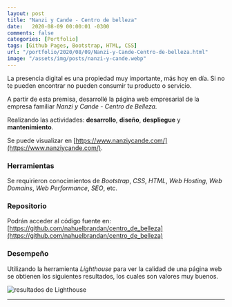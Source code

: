 ```yaml
---
layout: post
title: "Nanzi y Cande - Centro de belleza"
date:   2020-08-09 00:00:01 -0300
comments: false
categories: [Portfolio]
tags: [Github Pages, Bootstrap, HTML, CSS]
url: "/portfolio/2020/08/09/Nanzi-y-Cande-Centro-de-belleza.html"
image: "/assets/img/posts/nanzi-y-cande.webp"
---
```


La presencia digital es una propiedad muy importante, más hoy en día. Si no te pueden encontrar no pueden consumir tu 
producto o servicio.

A partir de esta premisa, desarrollé la página web empresarial de la empresa familiar *Nanzi y Cande - Centro de Belleza.*

Realizando las actividades: **desarrollo**, **diseño**, **despliegue** y **mantenimiento**.

Se puede visualizar en [https://www.nanziycande.com/](https://www.nanziycande.com/).

### Herramientas

Se requirieron conocimientos de _Bootstrap_, _CSS_, _HTML_, _Web Hosting_, _Web Domains_, _Web Performance_, _SEO_, etc.

### Repositorio

Podrán acceder al código fuente en: [https://github.com/nahuelbrandan/centro_de_belleza](https://github.com/nahuelbrandan/centro_de_belleza)

### Desempeño

Utilizando la herramienta _Lighthouse_ para ver la calidad de una página web se obtienen los siguientes resultados, los
cuales son valores muy buenos.

![resultados de Lighthouse]({{"/assets/img/elements_in_posts/loghthouse_nanzi_y_cande.webp"}})

---
